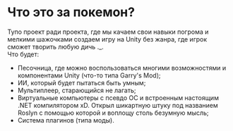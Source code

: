 # Что это за покемон?
Тупо проект ради проекта, где мы качаем свои навыки погрома и мелкими шажочками создаем игру на Unity без жанра, где игрок сможет творить любую дичь ._.
<br>
Что будет:
* Песочница, где можно воспользоваться многими возможностями и компонентами Unity (что-то типа Garry's Mod);
* ИИ, который будет пытаться быть умным;
* Мультиплеер, старающийся не лагать;
* Виртуальные компьютеры с псевдо ОС и встроенным настоящим .NET компилятором xD. Открыл шикартную штуку под названием Roslyn с помощью которой и воплощу столь безумную мысль;
* Система плагинов (типа моды).
